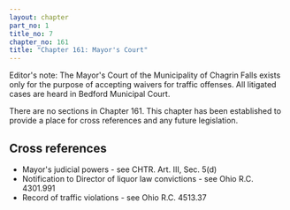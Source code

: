 ```yaml
---
layout: chapter
part_no: 1
title_no: 7
chapter_no: 161
title: "Chapter 161: Mayor's Court"
---
```


Editor's note: The Mayor's Court of the Municipality of Chagrin Falls exists
only for the purpose of accepting waivers for traffic offenses. All litigated
cases are heard in Bedford Municipal Court.

There are no sections in Chapter 161. This chapter has been established to provide a place for cross references
and any future legislation.

## Cross references

* Mayor's judicial powers - see CHTR. Art. III, Sec. 5(d)
* Notification to Director of liquor law convictions - see Ohio R.C. 4301.991
* Record of traffic violations - see Ohio R.C. 4513.37
